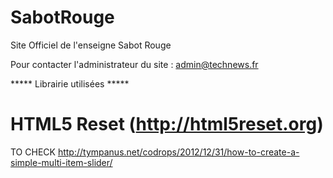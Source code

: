 SabotRouge
==========

Site Officiel de l'enseigne Sabot Rouge

Pour contacter l'administrateur du site : admin@technews.fr

***** Librairie utilisées *****
# HTML5 Reset (http://html5reset.org)



TO CHECK
http://tympanus.net/codrops/2012/12/31/how-to-create-a-simple-multi-item-slider/
